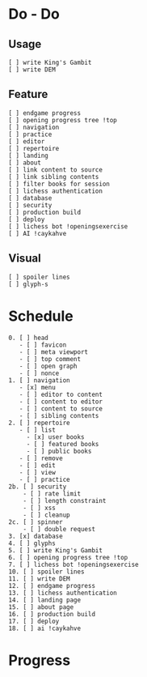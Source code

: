 # Do - Do

## Usage
    [ ] write King's Gambit
    [ ] write DEM
    
## Feature
    [ ] endgame progress
    [ ] opening progress tree !top
    [ ] navigation
    [ ] practice
    [ ] editor
    [ ] repertoire
    [ ] landing
    [ ] about
    [ ] link content to source
    [ ] link sibling contents
    [ ] filter books for session
    [ ] lichess authentication
    [ ] database
    [ ] security
    [ ] production build
    [ ] deploy
    [ ] lichess bot !openingsexercise
    [ ] AI !caykahve

## Visual
    [ ] spoiler lines
    [ ] glyph-s
    


# Schedule

    0. [ ] head
       - [ ] favicon
       - [ ] meta viewport
       - [ ] top comment
       - [ ] open graph
       - [ ] nonce
    1. [ ] navigation
       - [x] menu
       - [ ] editor to content
       - [ ] content to editor
       - [ ] content to source
       - [ ] sibling contents
    2. [ ] repertoire
       - [ ] list
         - [x] user books
         - [ ] featured books
         - [ ] public books
       - [ ] remove
       - [ ] edit
       - [ ] view
       - [ ] practice
    2b. [ ] security
        - [ ] rate limit
        - [ ] length constraint
        - [ ] xss
        - [ ] cleanup
    2c. [ ] spinner
        - [ ] double request
    3. [x] database
    4. [ ] glyphs
    5. [ ] write King's Gambit
    6. [ ] opening progress tree !top
    7. [ ] lichess bot !openingsexercise
    10. [ ] spoiler lines
    11. [ ] write DEM
    12. [ ] endgame progress
    13. [ ] lichess authentication
    14. [ ] landing page
    15. [ ] about page
    16. [ ] production build
    17. [ ] deploy
    18. [ ] ai !caykahve

# Progress

    
